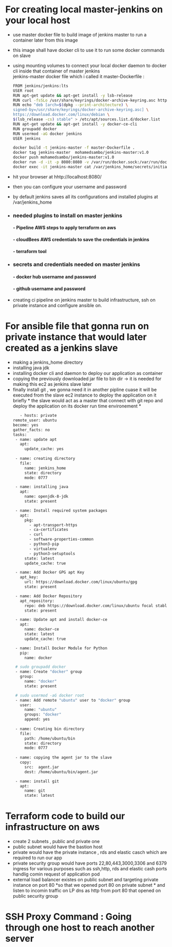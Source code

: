# For creating local master-jenkins on your local host 
- use master docker file to build image of jenkins master to run a container later from this image 
- this image shall have docker cli to use it to run some docker commands on slave 
- using mounting volumes to connect your local docker daemon to docker cli inside that container of master jenkins  
jenkins-master docker file which i called it master-Dockerfile : 
   
     ```sh
     FROM jenkins/jenkins:lts
     USER root
     RUN apt-get update && apt-get install -y lsb-release
     RUN curl -fsSLo /usr/share/keyrings/docker-archive-keyring.asc https://download.docker.com/linux/debian/gpg
     RUN echo "deb [arch=$(dpkg --print-architecture) \
     signed-by=/usr/share/keyrings/docker-archive-keyring.asc] \
     https://download.docker.com/linux/debian \
     $(lsb_release -cs) stable" > /etc/apt/sources.list.d/docker.list
     RUN apt-get update && apt-get install -y docker-ce-cli
     RUN groupadd docker
     RUN usermod -aG docker jenkins
     USER jenkins
     ```
   ```sh
  docker build -t jenkins-master -f master-Dockerfile .
  docker tag jenkins-master  mohamedsambo/jenkins-master:v1.0 
  docker push mohamedsambo/jenkins-master:v1.0
  docker run -d -it -p 8080:8080 -v /var/run/docker.sock:/var/run/docker.sock jenkins-master
  docker exec -it jenkins-master cat /var/jenkins_home/secrets/initialAdminPassword
  ```
-  hit your browser at  hhtp://localhost:8080/
- then you can configure your username and password 
- by default jenkins saves all its configurations and installed plugins at /var/jenkins_home 
- ### needed plugins to install on master jenkins 
    #### - Pipeline AWS steps to apply terraform on aws 
    #### - cloudBees AWS credentials to save the credentials in jenkins
    #### - terraform tool
- ### secrets and credentials needed on master jenkins 
    #### - docker hub username and password
    #### - github username and password 
- creating ci pipeline on jenkins master to build infrastructure, ssh on private instance and configure ansible on. 

# For ansible file that gonna run on private instance that would later created as a jenkins slave 
- making a jenkins_home directory 
- installing java jdk 
- installing docker cli and daemon to deploy our application as container 
- copying the previously downloaded jar file to bin dir -> it is needed for making this ec2 as jenkins slave later 
- finally install git , we gonna need it in another pipline cuase it will be executed from the slave ec2 instance to deploy the application on it 
   briefly * the slave would act as a master that connect with git repo and deploy the application on its docker run time environement *
   ```sh
      - hosts: private
  remote_user: ubuntu
  become: yes
  gather_facts: no
  tasks: 
    - name: update apt 
      apt:
        update_cache: yes
    
    - name: creating directory 
      file:
        name: jenkins_home
        state: directory
        mode: 0777

    - name: installing java 
      apt:
        name: openjdk-8-jdk 
        state: present

    - name: Install required system packages
      apt:
        pkg:
          - apt-transport-https
          - ca-certificates
          - curl
          - software-properties-common
          - python3-pip
          - virtualenv
          - python3-setuptools
        state: latest
        update_cache: true

    - name: Add Docker GPG apt Key
      apt_key:
        url: https://download.docker.com/linux/ubuntu/gpg
        state: present

    - name: Add Docker Repository
      apt_repository:
        repo: deb https://download.docker.com/linux/ubuntu focal stable
        state: present

    - name: Update apt and install docker-ce
      apt:
        name: docker-ce
        state: latest
        update_cache: true

    - name: Install Docker Module for Python
      pip:
        name: docker

    # sudo groupadd docker
    - name: Create "docker" group
      group:
        name: "docker"
        state: present

    # sudo usermod -aG docker root
    - name: Add remote "ubuntu" user to "docker" group
      user:
        name: "ubuntu"
        groups: "docker"
        append: yes
    
    - name: Creating bin directory 
      file: 
        path: /home/ubuntu/bin
        state: directory
        mode: 0777
    
    - name: copying the agent jar to the slave 
      copy:
        src:  agent.jar
        dest: /home/ubuntu/bin/agent.jar
  
    - name: install git 
      apt:
        name: git
        state: latest
   ```


# Terraform code to build our infrastructure on aws  
- create 2 subnets , public and private one 
- public subnet would have the bastion host 
- private would have the private instance , rds and elastic casch which are required to run our app 
- private security group would have ports 22,80,443,3000,3306 and 6379 ingress for various purposes such as ssh,http, rds and elastic cash ports handlig comin request of application pod
- external load balancer existes on public subnet and targeting private instance on port 80 *so that we opened port 80 on private subnet * and listen to incomin traffic on LP dns as http from port 80 that opened on public security group  


# SSH Proxy Command : Going through one host to reach another server 


